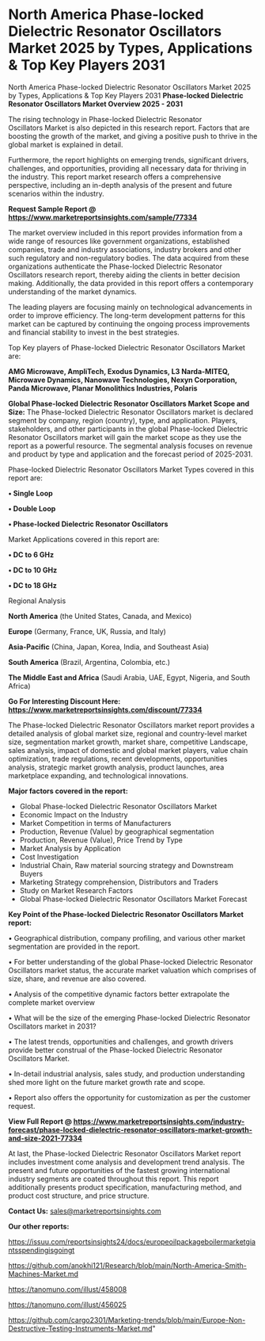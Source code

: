 # North America Phase-locked Dielectric Resonator Oscillators Market 2025 by Types, Applications & Top Key Players 2031
 North America Phase-locked Dielectric Resonator Oscillators Market 2025 by Types, Applications & Top Key Players 2031
<Strong> Phase-locked Dielectric Resonator Oscillators Market Overview 2025 - 2031</strong>

The rising technology in Phase-locked Dielectric Resonator Oscillators Market is also depicted in this research report. Factors that are boosting the growth of the market, and giving a positive push to thrive in the global market is explained in detail.

Furthermore, the report highlights on emerging trends, significant drivers, challenges, and opportunities, providing all necessary data for thriving in the industry. This report market research offers a comprehensive perspective, including an in-depth analysis of the present and future scenarios within the industry.

<strong>Request Sample Report @ <a href=https://www.marketreportsinsights.com/sample/77334>https://www.marketreportsinsights.com/sample/77334</a></strong>

The market overview included in this report provides information from a wide range of resources like government organizations, established companies, trade and industry associations, industry brokers and other such regulatory and non-regulatory bodies. The data acquired from these organizations authenticate the Phase-locked Dielectric Resonator Oscillators research report, thereby aiding the clients in better decision making. Additionally, the data provided in this report offers a contemporary understanding of the market dynamics.

The leading players are focusing mainly on technological advancements in order to improve efficiency. The long-term development patterns for this market can be captured by continuing the ongoing process improvements and financial stability to invest in the best strategies.

Top Key players of Phase-locked Dielectric Resonator Oscillators Market are:

<strong>AMG Microwave, AmpliTech, Exodus Dynamics, L3 Narda-MITEQ, Microwave Dynamics, Nanowave Technologies, Nexyn Corporation, Panda Microwave, Planar Monolithics Industries, Polaris</strong>

<strong><b>Global Phase-locked Dielectric Resonator Oscillators Market Scope and Size:</b></strong>
The Phase-locked Dielectric Resonator Oscillators market is declared segment by company, region (country), type, and application. Players, stakeholders, and other participants in the global Phase-locked Dielectric Resonator Oscillators market will gain the market scope as they use the report as a powerful resource. The segmental analysis focuses on revenue and product by type and application and the forecast period of 2025-2031.

Phase-locked Dielectric Resonator Oscillators Market Types covered in this report are:

<strong>• Single Loop

• Double Loop

• Phase-locked Dielectric Resonator Oscillators</strong>

Market Applications covered in this report are:

<strong>• DC to 6 GHz

• DC to 10 GHz

• DC to 18 GHz</strong> 

Regional Analysis

<strong>North America</strong> (the United States, Canada, and Mexico)

<strong>Europe</strong> (Germany, France, UK, Russia, and Italy)

<strong>Asia-Pacific</strong> (China, Japan, Korea, India, and Southeast Asia)

<strong>South America</strong> (Brazil, Argentina, Colombia, etc.)

<strong>The Middle East and Africa</strong> (Saudi Arabia, UAE, Egypt, Nigeria, and South Africa)

<strong>Go For Interesting Discount Here: <a href=https://www.marketreportsinsights.com/discount/77334>https://www.marketreportsinsights.com/discount/77334</a></strong>

The Phase-locked Dielectric Resonator Oscillators market report provides a detailed analysis of global market size, regional and country-level market size, segmentation market growth, market share, competitive Landscape, sales analysis, impact of domestic and global market players, value chain optimization, trade regulations, recent developments, opportunities analysis, strategic market growth analysis, product launches, area marketplace expanding, and technological innovations.

<strong><b>Major factors covered in the report:</b></strong>
<ul>
  <li>Global Phase-locked Dielectric Resonator Oscillators Market </li>
  <li>Economic Impact on the Industry</li>
  <li>Market Competition in terms of Manufacturers</li>
  <li>Production, Revenue (Value) by geographical segmentation</li>
  <li>Production, Revenue (Value), Price Trend by Type</li>
  <li>Market Analysis by Application</li>
  <li>Cost Investigation</li>
  <li>Industrial Chain, Raw material sourcing strategy and Downstream Buyers</li>
  <li>Marketing Strategy comprehension, Distributors and Traders</li>
  <li>Study on Market Research Factors</li>
  <li>Global Phase-locked Dielectric Resonator Oscillators Market Forecast</li>
</ul>

<strong><b>Key Point of the Phase-locked Dielectric Resonator Oscillators Market report:</b></strong>

• Geographical distribution, company profiling, and various other market segmentation are provided in the report.

• For better understanding of the global Phase-locked Dielectric Resonator Oscillators market status, the accurate market valuation which comprises of size, share, and revenue are also covered.

• Analysis of the competitive dynamic factors better extrapolate the complete market overview

• What will be the size of the emerging Phase-locked Dielectric Resonator Oscillators market in 2031?

• The latest trends, opportunities and challenges, and growth drivers provide better construal of the Phase-locked Dielectric Resonator Oscillators Market.

• In-detail industrial analysis, sales study, and production understanding shed more light on the future market growth rate and scope.

• Report also offers the opportunity for customization as per the customer request.

<strong><b>View Full Report @ <a href=https://www.marketreportsinsights.com/industry-forecast/phase-locked-dielectric-resonator-oscillators-market-growth-and-size-2021-77334>https://www.marketreportsinsights.com/industry-forecast/phase-locked-dielectric-resonator-oscillators-market-growth-and-size-2021-77334</a></b></strong>


At last, the Phase-locked Dielectric Resonator Oscillators Market report includes investment come analysis and development trend analysis. The present and future opportunities of the fastest growing international industry segments are coated throughout this report. This report additionally presents product specification, manufacturing method, and product cost structure, and price structure.

<strong>Contact Us:</strong>
sales@marketreportsinsights.com

<strong>Our other reports:</strong>

<a href=https://issuu.com/reportsinsights24/docs/europeoilpackageboilermarketgiantsspendingisgoingt>https://issuu.com/reportsinsights24/docs/europeoilpackageboilermarketgiantsspendingisgoingt</a>

<a href=https://github.com/anokhi121/Research/blob/main/North-America-Smith-Machines-Market.md>https://github.com/anokhi121/Research/blob/main/North-America-Smith-Machines-Market.md</a>

<a href=https://tanomuno.com/illust/458008>https://tanomuno.com/illust/458008</a>

<a href=https://tanomuno.com/illust/456025>https://tanomuno.com/illust/456025</a>

<a href=https://github.com/cargo2301/Marketing-trends/blob/main/Europe-Non-Destructive-Testing-Instruments-Market.md>https://github.com/cargo2301/Marketing-trends/blob/main/Europe-Non-Destructive-Testing-Instruments-Market.md</a>"
